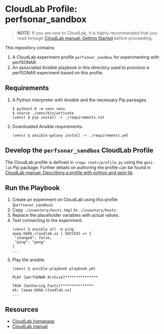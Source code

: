 # CloudLab Profile: perfsonar_sandbox

> **_NOTE:_** If you are new to CloudLab, it is highly recommended that you read through [CloudLab manual: Getting Started](http://docs.cloudlab.us/getting-started.html) before proceeding.

This repository contains:
1. A CloudLab experiment profile `perfsonar_sandbox` for experimenting with perfSONAR.
1. An associated Ansible playbook in this directory used to provision a perfSONAR experiment based on this profile.

## Requirements

1. A Python interpreter with Ansible and the necessary Pip packages.
   ```shell
   $ python3.9 -m venv venv
   $ source ./venv/bin/activate
   (venv) $ pip install -r ./requirements.txt
   ```
1. Downloaded Ansible requirements.
   ```shell
   (venv) $ ansible-galaxy install -r ./requirements.yml
   ```

## Develop the `perfsonar_sandbox` CloudLab Profile

The CloudLab profile is defined in `<repo root>/profile.py` using the `geni-lib` Pip package. Further details on authoring the profile can be found in [CloudLab manual: Describing a profile with python and geni-lib](http://docs.cloudlab.us/geni-lib.html).

## Run the Playbook

1. Create an experiment on CloudLab using this profile (`perfsonar_sandbox`).
1. Copy `./inventory/hosts.tmpl` to `./inventory/hosts`.
1. Replace the placeholder variables with actual values.
1. Test connecting to the experiment.
   ```shell
   (venv) $ ansible all -m ping
   aaaa.bbbb.cloudlab.us | SUCCESS => {
    "changed": false,
    "ping": "pong"
   }
   ...
   ```
1. Play the ansible.
   ```shell
   (venv) $ ansible-playbook playbook.yml

   PLAY [perfSONAR Archive]***************
   
   TASK [Gathering Facts]***************
   ok: [aaaa.bbbb.cloudlab.us]
   ...
   ```

## Resources

* [CloudLab homepage](https://www.cloudlab.us/)
* [CloudLab manual](http://docs.cloudlab.us/)
